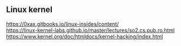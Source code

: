 ## Linux kernel
https://0xax.gitbooks.io/linux-insides/content/  
https://linux-kernel-labs.github.io/master/lectures/so2.cs.pub.ro.html  
https://www.kernel.org/doc/htmldocs/kernel-hacking/index.html  
